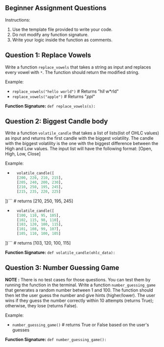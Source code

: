## Beginner Assignment Questions
Instructions:

1. Use the template file provided to write your code.
2. Do not modify any function signature.
3. Write your logic inside the function as comments.


## Question 1: Replace Vowels
Write a function `replace_vowels` that takes a string as input and replaces every vowel with `*`. The function should return the modified string.

Example:
- `replace_vowels("hello world")`  # Returns "h*ll* w*rld"
- `replace_vowels("apple")` # Returns "*ppl*"

**Function Signature:** `def replace_vowels(s):`



## Question 2: Biggest Candle body
Write a function `volatile_candle` that takes a list of lists(list of  OHLC values) as input and returns the first candle with the biggest volatility. The candle with the biggest volatility is the one with the biggest difference between the High and Low values. The input list will have the following format:
[Open, High, Low, Close]

Example:
- ```python
    volatile_candle([
    [200, 220, 210, 215],
    [205, 240, 200, 230],
    [210, 250, 195, 245],
    [215, 235, 220, 225]
])``` # returns [210, 250, 195, 245]
- ```python
    volatile_candle([
    [100, 110, 95, 105],
    [102, 115, 98, 110],
    [103, 120, 100, 115],
    [101, 108, 99, 107],
    [105, 110, 100, 105]
])``` # returns [103, 120, 100, 115]

**Function Signature:** `def volatile_candle(ohlc_data):`


## Question 3: Number Guessing Game
**NOTE :** There is no test cases for those questions. You can test them by running the function in the terminal.
Write a function `number_guessing_game` that generates a random number between 1 and 100. The function should then let the user guess the number and give hints (higher/lower). The user wins if they guess the number correctly within 10 attempts (returns True); otherwise, they lose (returns False).

Example:
- `number_guessing_game()` # returns True or False based on the user's guesses

**Function Signature:** `def number_guessing_game():`
